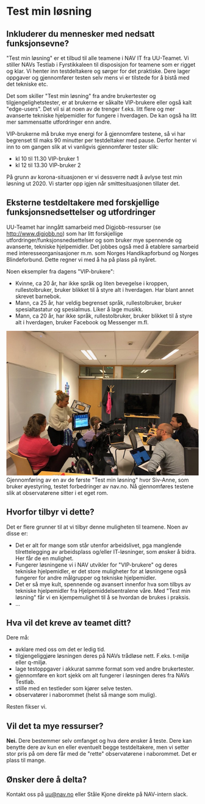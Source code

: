 # Test min løsning

## Inkluderer du mennesker med nedsatt funksjonsevne?
<p class="typo-ingress">"Test min løsning" er et tilbud til alle teamene i NAV IT fra UU-Teamet. Vi stiller NAVs Testlab i Fyrstikkaleen til disposisjon for teamene som er rigget og klar. Vi henter inn testdeltakere og sørger for det praktiske. Dere lager oppgaver og gjennomfører testen selv mens vi er tilstede for å bistå med det tekniske etc.</p>

Det som skiller "Test min løsning" fra andre brukertester og tilgjengelighetstester, er at brukerne er såkalte VIP-brukere eller også kalt "edge-users". Det vil si at noen av de trenger f.eks. litt flere og mer avanserte tekniske hjelpemidler for fungere i hverdagen. De kan også ha litt mer sammensatte utfordringer enn andre.

VIP-brukerne må bruke mye energi for å gjennomføre testene, så vi har begrenset til maks 90 minutter per testdeltaker med pause. Derfor henter vi inn to om gangen slik at vi vanligvis gjennomfører tester slik:

* kl 10 til 11.30 VIP-bruker 1
* kl 12 til 13.30 VIP-bruker 2

<alertstripe type="advarsel">
  På grunn av korona-situasjonen er vi dessverre nødt å avlyse test min løsning ut 2020. Vi starter opp igjen når smittesituasjonen tillater det.
</alertstripe>

## Eksterne testdeltakere med forskjellige funksjonsnedsettelser og utfordringer
UU-Teamet har inngått samarbeid med Digjobb-ressurser (se http://www.digjobb.no) som har litt forskjellige utfordringer/funksjonsnedsettelser og som bruker mye spennende og avanserte, tekniske hjelpemidler. Det jobbes også med å etablere samarbeid med interesseorganisasjoner m.m. som Norges Handikapforbund og Norges Blindeforbund. Dette regner vi med å ha på plass på nyåret.

Noen eksempler fra dagens "VIP-brukere":
* Kvinne, ca 20 år, har ikke språk og liten bevegelse i kroppen, rullestolbruker, bruker blikket til å styre alt i hverdagen. Har blant annet skrevet barnebok.
* Mann, ca 25 år, har veldig begrenset språk, rullestolbruker, bruker spesialtastatur og spesialmus. Liker å lage musikk.
* Mann, ca 20 år, har ikke språk, rullestolbruker, bruker blikket til å styre alt i hverdagen, bruker Facebook og Messenger m.fl.

![Bilde av testdeltaker og observatører](https://github.com/navikt/universell-utforming/blob/master/hvordan-faa-det-til/UU-testing/brukertesting/IMG_7863%20(2).jpg)
Gjennomføring av en av de første "Test min løsning" hvor Siv-Anne, som bruker øyestyring, testet forbedringer av nav.no. Nå gjennomføres testene slik at observatørene sitter i et eget rom.

## Hvorfor tilbyr vi dette?
Det er flere grunner til at vi tilbyr denne muligheten til teamene. Noen av disse er:
* Det er alt for mange som står utenfor arbeidslivet, pga manglende tilrettelegging av arbeidsplass og/eller IT-løsninger, som ønsker å bidra. Her får de en mulighet.
* Fungerer løsningene vi i NAV utvikler for "VIP-brukere" og deres tekniske hjelpemidler, er det store muligheter for at løsningene også fungerer for andre målgrupper og tekniske hjelpemidler.
* Det er så mye kult, spennende og avansert innenfor hva som tilbys av tekniske hjelpemidler fra Hjelpemiddelsentralene våre. Med "Test min løsning" får vi en kjempemulighet til å se hvordan de brukes i praksis.
* ...

## Hva vil det kreve av teamet ditt?
Dere må:

* avklare med oss om det er ledig tid. 
* tilgjengeliggjøre løsningen deres på NAVs trådløse nett. F.eks. t-miljø eller q-miljø.
* lage testoppgaver i akkurat samme format som ved andre brukertester.
* gjennomføre en kort sjekk om alt fungerer i løsningen deres fra NAVs Testlab.
* stille med en testleder som kjører selve testen.
* observatører i naborommet (helst så mange som mulig).

Resten fikser vi.

## Vil det ta mye ressurser?
**Nei.** Dere bestemmer selv omfanget og hva dere ønsker å teste. Dere kan benytte dere av kun en eller eventuelt begge testdeltakere, men vi setter stor pris på om dere får med de "rette" observatørene i naborommet. Det er plass til mange.

## Ønsker dere å delta?
Kontakt oss på uu@nav.no eller Ståle Kjone direkte på NAV-intern slack.
